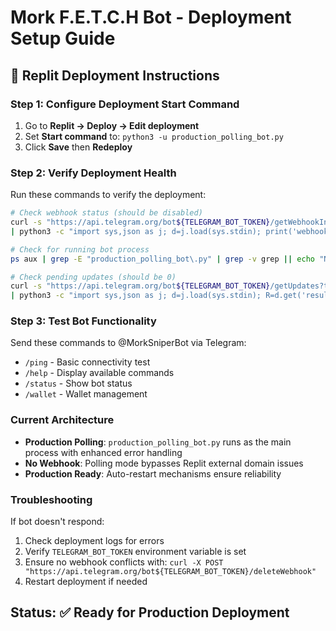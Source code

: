# Mork F.E.T.C.H Bot - Deployment Setup Guide

## 🚀 Replit Deployment Instructions

### Step 1: Configure Deployment Start Command

1. Go to **Replit → Deploy → Edit deployment**
2. Set **Start command** to: `python3 -u production_polling_bot.py`
3. Click **Save** then **Redeploy**

### Step 2: Verify Deployment Health

Run these commands to verify the deployment:

```bash
# Check webhook status (should be disabled)
curl -s "https://api.telegram.org/bot${TELEGRAM_BOT_TOKEN}/getWebhookInfo" \
| python3 -c "import sys,json as j; d=j.load(sys.stdin); print('webhook_url=', d.get('result',{}).get('url'))"

# Check for running bot process
ps aux | grep -E "production_polling_bot\.py" | grep -v grep || echo "NO POLLER"

# Check pending updates (should be 0)
curl -s "https://api.telegram.org/bot${TELEGRAM_BOT_TOKEN}/getUpdates?timeout=1" \
| python3 -c "import sys,json as j; d=j.load(sys.stdin); R=d.get('result',[]); print('pending=',len(R))"
```

### Step 3: Test Bot Functionality

Send these commands to @MorkSniperBot via Telegram:
- `/ping` - Basic connectivity test
- `/help` - Display available commands  
- `/status` - Show bot status
- `/wallet` - Wallet management

### Current Architecture

- **Production Polling**: `production_polling_bot.py` runs as the main process with enhanced error handling
- **No Webhook**: Polling mode bypasses Replit external domain issues
- **Production Ready**: Auto-restart mechanisms ensure reliability

### Troubleshooting

If bot doesn't respond:
1. Check deployment logs for errors
2. Verify `TELEGRAM_BOT_TOKEN` environment variable is set
3. Ensure no webhook conflicts with: `curl -X POST "https://api.telegram.org/bot${TELEGRAM_BOT_TOKEN}/deleteWebhook"`
4. Restart deployment if needed

## Status: ✅ Ready for Production Deployment